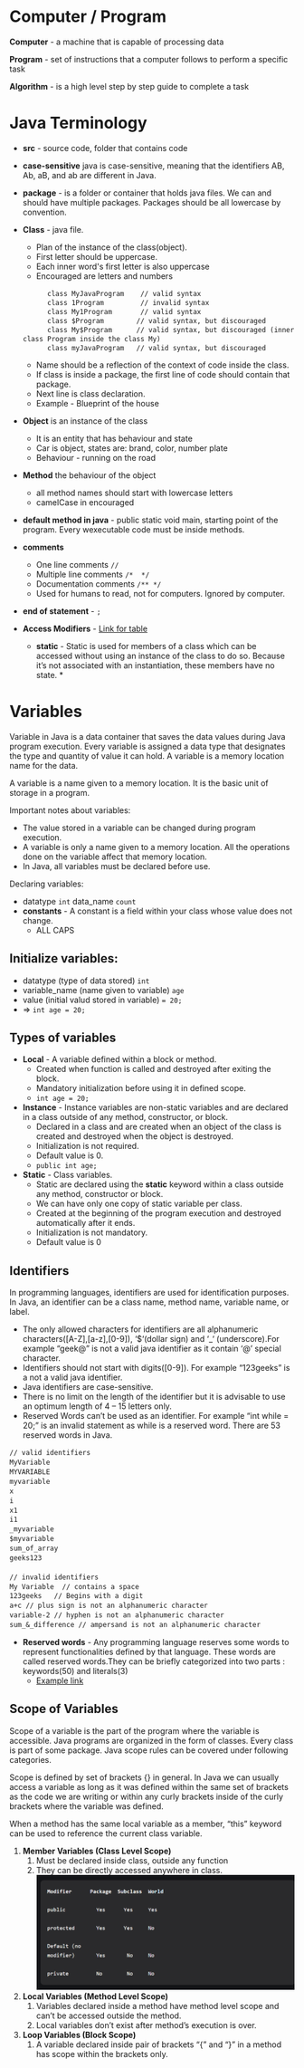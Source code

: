 # Computer / Program

**Computer** - a machine that is capable of processing data

**Program** - set of instructions that a computer follows to perform a specific task

**Algorithm** - is a high level step by step guide to complete a task

# Java Terminology

* **src** - source code, folder that contains code

* **case-sensitive** java is case-sensitive, meaning that the identifiers AB, Ab, aB, and ab are different in Java.

* **package** - is a folder or container that holds java files. We can and should have multiple packages. Packages should
be all lowercase by convention.

* **Class** - java file. 
  * Plan of the instance of the class(object).
  * First letter should be uppercase.
  * Each inner word's first letter is also uppercase
  * Encouraged are letters and numbers 
  ```text
        class MyJavaProgram    // valid syntax
        class 1Program         // invalid syntax
        class My1Program       // valid syntax
        class $Program        // valid syntax, but discouraged
        class My$Program      // valid syntax, but discouraged (inner class Program inside the class My)
        class myJavaProgram   // valid syntax, but discouraged
   ```
  * Name should be a reflection of the context of code inside the class. 
  * If class is inside a package, the first line of code should contain that package. 
  * Next line is class declaration.
  * Example - Blueprint of the house

* **Object** is an instance of the class
  * It is an entity that has behaviour and state
  * Car is object, states are: brand, color, number plate
  * Behaviour - running on the road

* **Method** the behaviour of the object 
  * all method names should start with lowercase letters
  * camelCase in encouraged

* **default method in java** - public static void main, starting point of the program. Every wexecutable code must be
inside methods.

* **comments**
  * One line comments ```//```
  * Multiple line comments ```/*  */```
  * Documentation comments ```/** */```
  * Used for humans to read, not for computers. Ignored by computer.

* **end of statement** - ```;```

* **Access Modifiers** - [Link for table](https://prnt.sc/0OQ1hREuviTf)
  * **static** -  Static is used for members of a class which can be accessed without using an instance of the class to do so. Because it’s not associated with an instantiation, these members have no state.
    * 

# Variables

Variable in Java is a data container that saves the data values during Java program execution. Every variable is
assigned a data type that designates the type and quantity of value it can hold. A variable is a memory location name
for the data.

A variable is a name given to a memory location. It is the basic unit of storage in a program.

Important notes about variables:

* The value stored in a variable can be changed during program execution.
* A variable is only a name given to a memory location. All the operations done on the variable affect that memory
  location.
* In Java, all variables must be declared before use.

Declaring variables:

* datatype ```int``` data_name ```count```
* **constants** - A constant is a field within your class whose value does not change.
  * ALL CAPS

## Initialize variables:

* datatype (type of data stored) ```int```
* variable_name (name given to variable) ```age```
* value (initial valud stored in variable) ```= 20;```
* => ```int age = 20;```

## Types of variables

* **Local** - A variable defined within a block or method.
    * Created when function is called and destroyed after exiting the block.
    * Mandatory initialization before using it in defined scope.
    * ```int age = 20;```
* **Instance** - Instance variables are non-static variables and are declared in a class outside of any method,
  constructor, or block.
    * Declared in a class and are created when an object of the class is created and destroyed when the object is
      destroyed.
    * Initialization is not required.
    * Default value is 0.
    * ```public int age;```
* **Static** - Class variables.
    * Static are declared using the **static** keyword within a class outside any method, constructor or block.
    * We can have only one copy of static variable per class.
    * Created at the beginning of the program execution and destroyed automatically after it ends.
    * Initialization is not mandatory.
    * Default value is 0

## Identifiers

In programming languages, identifiers are used for identification purposes. In Java, an identifier can be a class name, method name, variable name, or label. 

* The only allowed characters for identifiers are all alphanumeric characters([A-Z],[a-z],[0-9]), ‘$‘(dollar sign) and ‘_‘ (underscore).For example “geek@” is not a valid java identifier as it contain ‘@’ special character.
* Identifiers should not start with digits([0-9]). For example “123geeks” is a not a valid java identifier.
* Java identifiers are case-sensitive.
* There is no limit on the length of the identifier but it is advisable to use an optimum length of 4 – 15 letters only.
* Reserved Words can’t be used as an identifier. For example “int while = 20;” is an invalid statement as while is a reserved word. There are 53 reserved words in Java.

```txt
// valid identifiers
MyVariable
MYVARIABLE
myvariable
x
i
x1
i1
_myvariable
$myvariable
sum_of_array
geeks123

// invalid identifiers
My Variable  // contains a space
123geeks   // Begins with a digit
a+c // plus sign is not an alphanumeric character
variable-2 // hyphen is not an alphanumeric character
sum_&_difference // ampersand is not an alphanumeric character
```

* **Reserved words** - Any programming language reserves some words to represent functionalities defined by that language. These words are called reserved words.They can be briefly categorized into two parts : keywords(50) and literals(3) 
  * [Example link](https://www.javatpoint.com/java-keywords)


## Scope of Variables

Scope of a variable is the part of the program where the variable is accessible. Java programs are organized in the form of classes. Every class is part of some package. Java scope rules can be covered under following categories.

Scope is defined by set of brackets {} in general.
In Java we can usually access a variable as long as it was defined within the same set of brackets as the code we are writing or within any curly brackets inside of the curly brackets where the variable was defined.

When a method has the same local variable as a member, “this” keyword can be used to reference the current class variable.


1. **Member Variables (Class Level Scope)** 
   1. Must be declared inside class, outside any function
   2. They can be directly accessed anywhere in class.
![Class level scope](z-class-level-scope.png)
2. **Local Variables (Method Level Scope)**
   1. Variables declared inside a method have method level scope and can’t be accessed outside the method. 
   2. Local variables don’t exist after method’s execution is over. 
3. **Loop Variables (Block Scope)**
   1. A variable declared inside pair of brackets “{” and “}” in a method has scope within the brackets only.